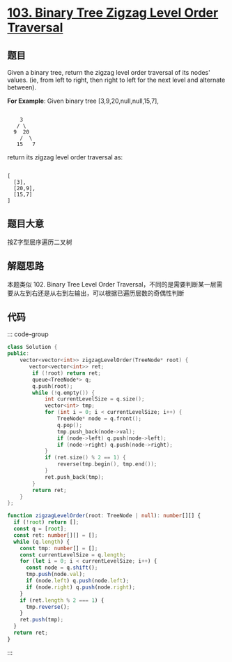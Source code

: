 # [103. Binary Tree Zigzag Level Order Traversal](https://leetcode.com/problems/binary-tree-zigzag-level-order-traversal/)

## 题目

Given a binary tree, return the zigzag level order traversal of its nodes' values. (ie, from left to right, then right to left for the next level and alternate between).

**For Example**:
Given binary tree [3,9,20,null,null,15,7],

```

    3
   / \
  9  20
    /  \
   15   7

```

return its zigzag level order traversal as:

```

[
  [3],
  [20,9],
  [15,7]
]

```
 
## 题目大意

按Z字型层序遍历二叉树

## 解题思路

本题类似 102. Binary Tree Level Order Traversal，不同的是需要判断某一层需要从左到右还是从右到左输出，可以根据已遍历层数的奇偶性判断


## 代码

::: code-group
```cpp [c++]
class Solution {
public:
    vector<vector<int>> zigzagLevelOrder(TreeNode* root) {
       vector<vector<int>> ret;
        if (!root) return ret;
        queue<TreeNode*> q;
        q.push(root);
        while (!q.empty()) {
            int currentLevelSize = q.size();
            vector<int> tmp;
            for (int i = 0; i < currentLevelSize; i++) {
                TreeNode* node = q.front();
                q.pop();
                tmp.push_back(node->val);
                if (node->left) q.push(node->left);
                if (node->right) q.push(node->right);
            }
            if (ret.size() % 2 == 1) {
                reverse(tmp.begin(), tmp.end());
            }
            ret.push_back(tmp);
        }
        return ret;
    }
};
```

```ts
function zigzagLevelOrder(root: TreeNode | null): number[][] {
  if (!root) return [];
  const q = [root];
  const ret: number[][] = [];
  while (q.length) {
    const tmp: number[] = [];
    const currentLevelSize = q.length;
    for (let i = 0; i < currentLevelSize; i++) {
      const node = q.shift();
      tmp.push(node.val);
      if (node.left) q.push(node.left);
      if (node.right) q.push(node.right);
    }
    if (ret.length % 2 === 1) {
      tmp.reverse();
    }
    ret.push(tmp);
  }
  return ret;
}
```

:::